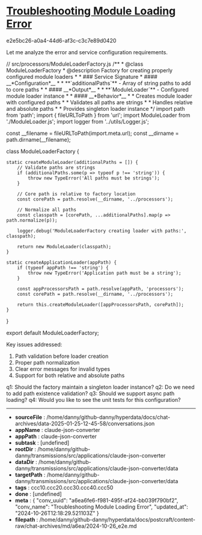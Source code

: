 # [Troubleshooting Module Loading Error](https://claude.ai/chat/a6ea6fe6-f981-495f-af24-bb039f790bf2)

e2e5bc26-a0a4-44d6-af3c-c3c7e89d0420

 Let me analyze the error and service configuration requirements.



<antArtifact identifier="service-config" type="application/vnd.ant.code" language="javascript" title="Service Configuration">
// src/processors/ModuleLoaderFactory.js
/**
 * @class ModuleLoaderFactory 
 * @description Factory for creating properly configured module loaders
 * 
 * ### Service Signature
 * #### __*Configuration*__
 * * **`additionalPaths`** - Array of string paths to add to core paths
 * 
 * #### __*Output*__
 * * **`ModuleLoader`** - Configured module loader instance
 * 
 * #### __*Behavior*__
 * * Creates module loader with configured paths
 * * Validates all paths are strings
 * * Handles relative and absolute paths
 * * Provides singleton loader instance
 */
import path from 'path';
import { fileURLToPath } from 'url';
import ModuleLoader from './ModuleLoader.js';
import logger from '../utils/Logger.js';

const __filename = fileURLToPath(import.meta.url);
const __dirname = path.dirname(__filename);

class ModuleLoaderFactory {

    static createModuleLoader(additionalPaths = []) {
        // Validate paths are strings
        if (additionalPaths.some(p => typeof p !== 'string')) {
            throw new TypeError('All paths must be strings');
        }

        // Core path is relative to factory location
        const corePath = path.resolve(__dirname, '../processors');
        
        // Normalize all paths
        const classpath = [corePath, ...additionalPaths].map(p => path.normalize(p));

        logger.debug('ModuleLoaderFactory creating loader with paths:', classpath);
        
        return new ModuleLoader(classpath);
    }
    
    static createApplicationLoader(appPath) {
        if (typeof appPath !== 'string') {
            throw new TypeError('Application path must be a string');
        }

        const appProcessorsPath = path.resolve(appPath, 'processors');
        const corePath = path.resolve(__dirname, '../processors');
        
        return this.createModuleLoader([appProcessorsPath, corePath]); 
    }
}

export default ModuleLoaderFactory;
</antArtifact>

Key issues addressed:
1. Path validation before loader creation
2. Proper path normalization
3. Clear error messages for invalid types
4. Support for both relative and absolute paths

q1: Should the factory maintain a singleton loader instance?
q2: Do we need to add path existence validation?
q3: Should we support async path loading?
q4: Would you like to see the unit tests for this configuration?

---

* **sourceFile** : /home/danny/github-danny/hyperdata/docs/chat-archives/data-2025-01-25-12-45-58/conversations.json
* **appName** : claude-json-converter
* **appPath** : claude-json-converter
* **subtask** : [undefined]
* **rootDir** : /home/danny/github-danny/transmissions/src/applications/claude-json-converter
* **dataDir** : /home/danny/github-danny/transmissions/src/applications/claude-json-converter/data
* **targetPath** : /home/danny/github-danny/transmissions/src/applications/claude-json-converter/data
* **tags** : ccc10.ccc20.ccc30.ccc40.ccc50
* **done** : [undefined]
* **meta** : {
  "conv_uuid": "a6ea6fe6-f981-495f-af24-bb039f790bf2",
  "conv_name": "Troubleshooting Module Loading Error",
  "updated_at": "2024-10-26T12:18:29.521103Z"
}
* **filepath** : /home/danny/github-danny/hyperdata/docs/postcraft/content-raw/chat-archives/md/a6ea/2024-10-26_e2e.md